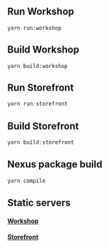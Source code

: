 ## Run Workshop

```
yarn run:workshop
```

## Build Workshop

```
yarn build:workshop
```

## Run Storefront

```javascript
yarn run:storefront
```

## Build Storefront

```javascript
yarn build:storefront
```

## Nexus package build

```javascript
yarn compile
```
## Static servers

#### [Workshop](https://pages.github.lordabbett.com/cborkar/componentsLibrary/dist/workshop)
#### [Storefront](https://pages.github.lordabbett.com/cborkar/componentsLibrary/dist/storefront)
